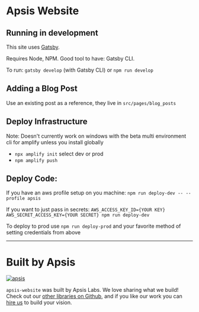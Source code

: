 # Apsis Website
## Running in development
This site uses [Gatsby](https://www.gatsbyjs.org/).

Requires Node, NPM.
Good tool to have: Gatsby CLI.

To run: `gatsby develop` (with Gatsby CLI) or `npm run develop`

## Adding a Blog Post
Use an existing post as a reference, they live in `src/pages/blog_posts`

## Deploy Infrastructure

Note: Doesn't currently work on windows with the beta multi environment cli for amplify unless you install globally

* `npx amplify init` select dev or prod
* `npm amplify push`

## Deploy Code:

If you have an aws profile setup on you machine:
`npm run deploy-dev -- --profile apsis`

If you want to just pass in secrets:
`AWS_ACCESS_KEY_ID={YOUR KEY} AWS_SECRET_ACCESS_KEY={YOUR SECRET} npm run deploy-dev`

To deploy to prod use `npm run deploy-prod` and your favorite method of setting credentials from above

---

# Built by Apsis

[![apsis](https://s3-us-west-2.amazonaws.com/apsiscdn/apsis.png)](https://www.apsis.io)

`apsis-website` was built by Apsis Labs. We love sharing what we build! Check out our [other libraries on Github](https://github.com/apsislabs), and if you like our work you can [hire us](https://www.apsis.io/work-with-us/) to build your vision.
